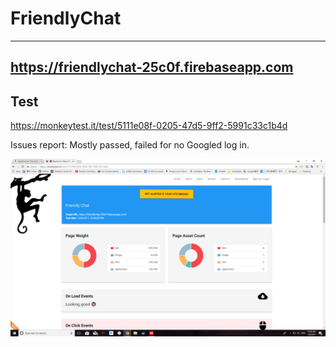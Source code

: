# FriendlyChat
---
https://friendlychat-25c0f.firebaseapp.com
---
## Test
https://monkeytest.it/test/5111e08f-0205-47d5-9ff2-5991c33c1b4d

Issues report: Mostly passed, failed for no Googled log in.

![](https://github.com/sunwu555/FriendlyChat/blob/master/2017-12-09.png)
